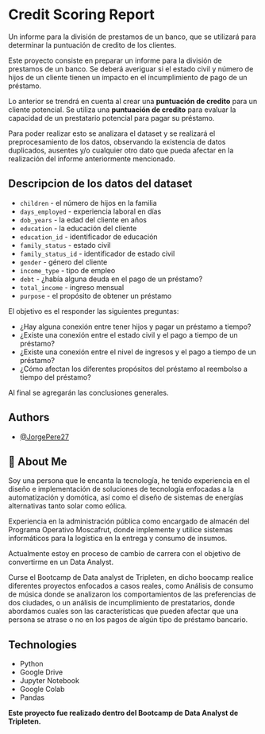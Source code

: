 
# Credit Scoring Report
Un informe para la división de prestamos de un banco, que se utilizará para determinar la puntuación de credito de los clientes.


Este proyecto consiste en preparar un informe para la división de prestamos de un banco. Se deberá averiguar si el estado civil y número de hijos de un cliente tienen un impacto en el incumplimiento de pago de un préstamo.

Lo anterior se trendrá en cuenta al crear una **puntuación de credito** para un cliente potencial. Se utiliza una **puntuación de credito** para evaluar la capacidad de un prestatario potencial para pagar su préstamo.

Para poder realizar esto se analizara el dataset y se realizará el preprocesamiento de los datos, observando la existencia de datos duplicados, ausentes y/o cualquier otro dato que pueda afectar en la realización del informe anteriormente mencionado.

## Descripcion de los datos del dataset

- `children` - el número de hijos en la familia
- `days_employed` - experiencia laboral en días
- `dob_years` - la edad del cliente en años
- `education` - la educación del cliente
- `education_id` - identificador de educación
- `family_status` - estado civil
- `family_status_id` - identificador de estado civil
- `gender` - género del cliente
- `income_type` - tipo de empleo
- `debt` - ¿había alguna deuda en el pago de un préstamo?
- `total_income` - ingreso mensual
- `purpose` - el propósito de obtener un préstamo


El objetivo es el responder las siguientes preguntas:

* ¿Hay alguna conexión entre tener hijos y pagar un préstamo a tiempo?
* ¿Existe una conexión entre el estado civil y el pago a tiempo de un préstamo?
* ¿Existe una conexión entre el nivel de ingresos y el pago a tiempo de un préstamo?
* ¿Cómo afectan los diferentes propósitos del préstamo al reembolso a tiempo del préstamo?

Al final se agregarán las conclusiones generales. 


## Authors

- [@JorgePere27](https://www.github.com/JorgePere27)


## 🚀 About Me
Soy una persona que le encanta la tecnología, he tenido experiencia en el diseño e implementación de soluciones de tecnología enfocadas a la automatización y domótica, así como el diseño de sistemas de energías alternativas tanto solar como eólica. 

Experiencia en la administración pública como encargado de almacén del Programa Operativo Moscafrut, donde implemente y utilice sistemas informáticos para la logística en la entrega y consumo de insumos.

Actualmente estoy en proceso de cambio de carrera con el objetivo de convertirme en un Data Analyst.

Curse el Bootcamp de Data analyst de Tripleten, en dicho boocamp realice diferentes proyectos enfocados a casos reales, como Análisis de consumo de música donde se analizaron los comportamientos de las preferencias de dos ciudades, o un análisis de incumplimiento de prestatarios, donde abordamos cuales son las características que pueden afectar que una persona se atrase o no en los pagos de algún tipo de préstamo bancario.


## Technologies

* Python
* Google Drive
* Jupyter Notebook
* Google Colab
* Pandas

**Este proyecto fue realizado dentro del Bootcamp de Data Analyst de Tripleten.**
